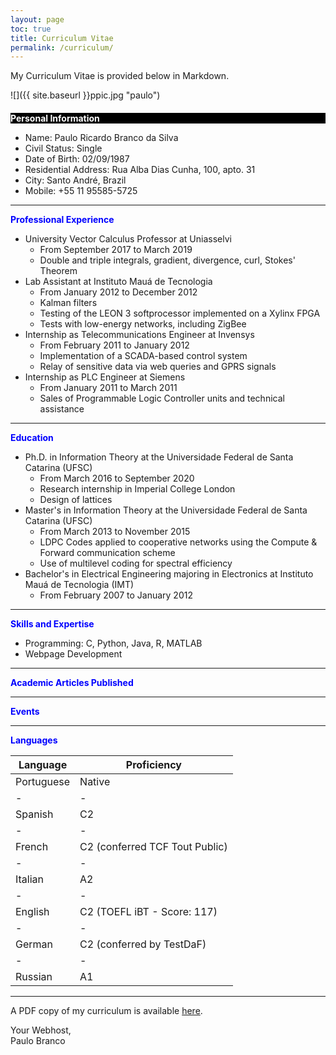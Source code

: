 ```yaml
---
layout: page
toc: true
title: Curriculum Vitae
permalink: /curriculum/
---
```


My Curriculum Vitae is provided below in Markdown.

![]({{ site.baseurl }}ppic.jpg "paulo")

<style>
  h1 {
    font-size: 14px;
    color: #FFFFFF;
  }
  #demobox {
    background-color: #000000 ;
  }
</style>

<div id="demobox">
  <h1>Personal Information</h1>
</div>


* Name: Paulo Ricardo Branco da Silva
* Civil Status: Single
* Date of Birth: 02/09/1987
* Residential Address: Rua Alba Dias Cunha, 100, apto. 31
* City: Santo André, Brazil
* Mobile: +55 11 95585-5725

<hr>

<span style="color:blue">**Professional Experience**</span>

* University Vector Calculus Professor at Uniasselvi
  * From September 2017 to March 2019
  * Double and triple integrals, gradient, divergence, curl, Stokes' Theorem
* Lab Assistant at Instituto Mauá de Tecnologia
  * From January 2012 to December 2012
  * Kalman filters
  * Testing of the LEON 3 softprocessor implemented on a Xylinx FPGA
  * Tests with low-energy networks, including ZigBee
* Internship as Telecommunications Engineer at Invensys
  * From February 2011 to January 2012
  * Implementation of a SCADA-based control system
  * Relay of sensitive data via web queries and GPRS signals
* Internship as PLC Engineer at Siemens
  * From January 2011 to March 2011
  * Sales of Programmable Logic Controller units and technical assistance

<hr>

<span style="color:blue">**Education**</span>

* Ph.D. in Information Theory at the Universidade Federal de Santa Catarina (UFSC)
  * From March 2016 to September 2020
  * Research internship in Imperial College London
  * Design of lattices
* Master's in Information Theory at the Universidade Federal de Santa Catarina (UFSC)
  * From March 2013 to November 2015
  * LDPC Codes applied to cooperative networks using the Compute & Forward communication scheme
  * Use of multilevel coding for spectral efficiency
* Bachelor's in Electrical Engineering majoring in Electronics at Instituto Mauá de Tecnologia (IMT)
  * From February 2007 to January 2012

<hr>

<span style="color:blue">**Skills and Expertise**</span>

* Programming: C, Python, Java, R, MATLAB
* Webpage Development

<hr>

<span style="color:blue">**Academic Articles Published**</span>

<hr>

<span style="color:blue">**Events**</span>

<hr>

<span style="color:blue">**Languages**</span>

| Language | Proficiency |
|-|-|
| Portuguese | Native |
|-|-|
| Spanish | C2 |
|-|-|
| French | C2 (conferred TCF Tout Public) |
|-|-|
| Italian | A2 |
|-|-|
| English | C2 (TOEFL iBT - Score: 117) |
|-|-|
| German | C2 (conferred by TestDaF)
|-|-|
| Russian | A1 |

<hr>

A PDF copy of my curriculum is available <a href="http:\\prbranco.com\_pages\docs\Paulo_Branco__s_CV.pdf">here</a>.

Your Webhost,  
Paulo Branco
